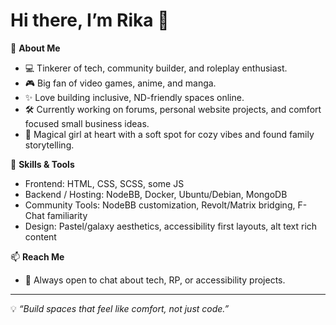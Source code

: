 # Hi there, I’m Rika 👋

🌸 **About Me**
- 💻 Tinkerer of tech, community builder, and roleplay enthusiast.  
- 🎮 Big fan of video games, anime, and manga.  
- ✨ Love building inclusive, ND-friendly spaces online.  
- 🛠 Currently working on forums, personal website projects, and comfort focused small business ideas.  
- 🌙 Magical girl at heart with a soft spot for cozy vibes and found family storytelling.  

🌟 **Skills & Tools**
- Frontend: HTML, CSS, SCSS, some JS  
- Backend / Hosting: NodeBB, Docker, Ubuntu/Debian, MongoDB  
- Community Tools: NodeBB customization, Revolt/Matrix bridging, F-Chat familiarity  
- Design: Pastel/galaxy aesthetics, accessibility first layouts, alt text rich content  

📫 **Reach Me**
- 💌 Always open to chat about tech, RP, or accessibility projects.  

---
💡 *“Build spaces that feel like comfort, not just code.”*

